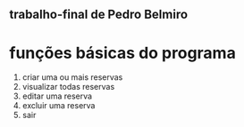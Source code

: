 ## trabalho-final de Pedro Belmiro 

# funções básicas do programa

  1. criar uma ou mais reservas
  2. visualizar todas reservas
  3. editar uma reserva
  4. excluir uma reserva
  5.  sair
  
  


